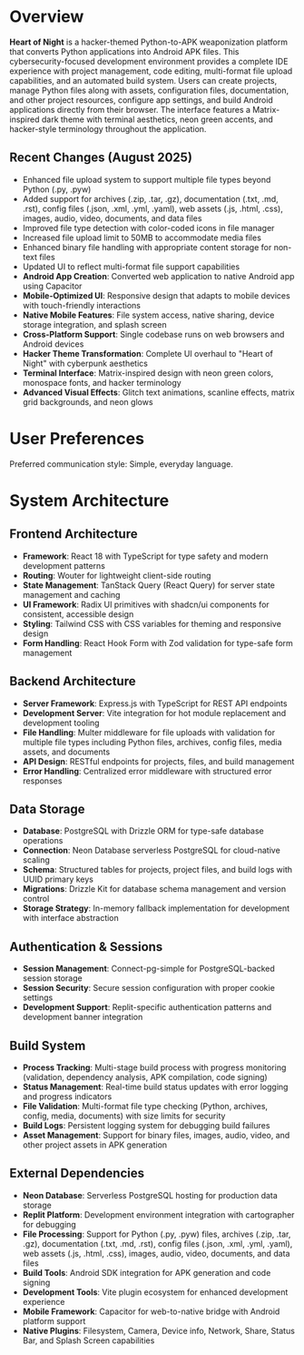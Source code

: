 # Overview

**Heart of Night** is a hacker-themed Python-to-APK weaponization platform that converts Python applications into Android APK files. This cybersecurity-focused development environment provides a complete IDE experience with project management, code editing, multi-format file upload capabilities, and an automated build system. Users can create projects, manage Python files along with assets, configuration files, documentation, and other project resources, configure app settings, and build Android applications directly from their browser. The interface features a Matrix-inspired dark theme with terminal aesthetics, neon green accents, and hacker-style terminology throughout the application.

## Recent Changes (August 2025)
- Enhanced file upload system to support multiple file types beyond Python (.py, .pyw)
- Added support for archives (.zip, .tar, .gz), documentation (.txt, .md, .rst), config files (.json, .xml, .yml, .yaml), web assets (.js, .html, .css), images, audio, video, documents, and data files
- Improved file type detection with color-coded icons in file manager
- Increased file upload limit to 50MB to accommodate media files
- Enhanced binary file handling with appropriate content storage for non-text files
- Updated UI to reflect multi-format file support capabilities
- **Android App Creation**: Converted web application to native Android app using Capacitor
- **Mobile-Optimized UI**: Responsive design that adapts to mobile devices with touch-friendly interactions
- **Native Mobile Features**: File system access, native sharing, device storage integration, and splash screen
- **Cross-Platform Support**: Single codebase runs on web browsers and Android devices
- **Hacker Theme Transformation**: Complete UI overhaul to "Heart of Night" with cyberpunk aesthetics
- **Terminal Interface**: Matrix-inspired design with neon green colors, monospace fonts, and hacker terminology
- **Advanced Visual Effects**: Glitch text animations, scanline effects, matrix grid backgrounds, and neon glows

# User Preferences

Preferred communication style: Simple, everyday language.

# System Architecture

## Frontend Architecture
- **Framework**: React 18 with TypeScript for type safety and modern development patterns
- **Routing**: Wouter for lightweight client-side routing
- **State Management**: TanStack Query (React Query) for server state management and caching
- **UI Framework**: Radix UI primitives with shadcn/ui components for consistent, accessible design
- **Styling**: Tailwind CSS with CSS variables for theming and responsive design
- **Form Handling**: React Hook Form with Zod validation for type-safe form management

## Backend Architecture
- **Server Framework**: Express.js with TypeScript for REST API endpoints
- **Development Server**: Vite integration for hot module replacement and development tooling
- **File Handling**: Multer middleware for file uploads with validation for multiple file types including Python files, archives, config files, media assets, and documents
- **API Design**: RESTful endpoints for projects, files, and build management
- **Error Handling**: Centralized error middleware with structured error responses

## Data Storage
- **Database**: PostgreSQL with Drizzle ORM for type-safe database operations
- **Connection**: Neon Database serverless PostgreSQL for cloud-native scaling
- **Schema**: Structured tables for projects, project files, and build logs with UUID primary keys
- **Migrations**: Drizzle Kit for database schema management and version control
- **Storage Strategy**: In-memory fallback implementation for development with interface abstraction

## Authentication & Sessions
- **Session Management**: Connect-pg-simple for PostgreSQL-backed session storage
- **Session Security**: Secure session configuration with proper cookie settings
- **Development Support**: Replit-specific authentication patterns and development banner integration

## Build System
- **Process Tracking**: Multi-stage build process with progress monitoring (validation, dependency analysis, APK compilation, code signing)
- **Status Management**: Real-time build status updates with error logging and progress indicators
- **File Validation**: Multi-format file type checking (Python, archives, config, media, documents) with size limits for security
- **Build Logs**: Persistent logging system for debugging build failures
- **Asset Management**: Support for binary files, images, audio, video, and other project assets in APK generation

## External Dependencies
- **Neon Database**: Serverless PostgreSQL hosting for production data storage
- **Replit Platform**: Development environment integration with cartographer for debugging
- **File Processing**: Support for Python (.py, .pyw) files, archives (.zip, .tar, .gz), documentation (.txt, .md, .rst), config files (.json, .xml, .yml, .yaml), web assets (.js, .html, .css), images, audio, video, documents, and data files
- **Build Tools**: Android SDK integration for APK generation and code signing
- **Development Tools**: Vite plugin ecosystem for enhanced development experience
- **Mobile Framework**: Capacitor for web-to-native bridge with Android platform support
- **Native Plugins**: Filesystem, Camera, Device info, Network, Share, Status Bar, and Splash Screen capabilities